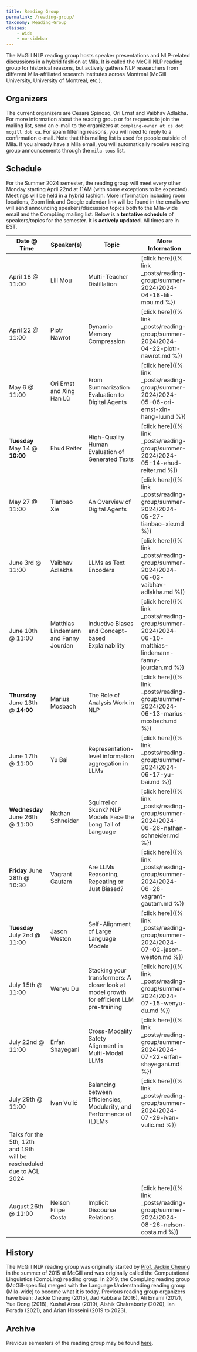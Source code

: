 ```yaml
---
title: Reading Group
permalink: /reading-group/
taxonomy: Reading-Group
classes:
    - wide
    - no-sidebar
---
```


The McGill NLP reading group hosts speaker presentations and NLP-related discussions in a hybrid fashion at Mila. It is called the McGill NLP reading group for historical reasons, but actively gathers NLP researchers from different Mila-affiliated research institutes across Montreal (McGill University, University of Montreal, etc.).

## Organizers

The current organizers are Cesare Spinoso, Ori Ernst and Vaibhav Adlakha. For more information about the reading group or for requests to join the mailing list, send an e-mail to the organizers at `compling-owner at cs dot mcgill dot ca`. For spam filtering reasons, you will need to reply to a confirmation e-mail. Note that this mailing list is used for people outside of Mila. If you already have a Mila email, you will automatically receive reading group announcements through the `mila-tous` list.


## Schedule

For the Summer 2024 semester, the reading group will meet every other Monday starting April 22nd at 11AM (with some exceptions to be expected). Meetings will be held in a hybrid fashion. More information including room locations, Zoom link and Google calendar link will be found in the emails we will send announcing speakers/discussion topics both to the Mila-wide email and the CompLing mailing list. Below is a **tentative schedule** of speakers/topics for the semester. It is **actively updated**. All times are in EST.

| **Date @ Time** | **Speaker(s)** | **Topic** | **More Information** |
|---|---|---|---|
| April 18 @ 11:00 | Lili Mou | Multi-Teacher Distillation | [click here]({% link _posts/reading-group/summer-2024/2024-04-18-lili-mou.md %}) |
| April 22 @ 11:00 | Piotr Nawrot | Dynamic Memory Compression | [click here]({% link _posts/reading-group/summer-2024/2024-04-22-piotr-nawrot.md %}) |
| May 6 @ 11:00  | Ori Ernst and Xing Han Lù | From Summarization Evaluation to Digital Agents | [click here]({% link _posts/reading-group/summer-2024/2024-05-06-ori-ernst-xin-hang-lu.md %}) |
| **Tuesday** May 14 @ **10:00**  | Ehud Reiter | High-Quality Human Evaluation of Generated Texts| [click here]({% link _posts/reading-group/summer-2024/2024-05-14-ehud-reiter.md %}) |
| May 27 @ 11:00 | Tianbao Xie | An Overview of Digital Agents | [click here]({% link _posts/reading-group/summer-2024/2024-05-27-tianbao-xie.md %}) |
| June 3rd @ 11:00 | Vaibhav Adlakha | LLMs as Text Encoders | [click here]({% link _posts/reading-group/summer-2024/2024-06-03-vaibhav-adlakha.md %}) | 
| June 10th @ 11:00 | Matthias Lindemann and Fanny Jourdan | Inductive Biases and Concept-based Explainability | [click here]({% link _posts/reading-group/summer-2024/2024-06-10-matthias-lindemann-fanny-jourdan.md %}) | 
| **Thursday** June 13th @ **14:00** | Marius Mosbach | The Role of Analysis Work in NLP | [click here]({% link _posts/reading-group/summer-2024/2024-06-13-marius-mosbach.md %}) | 
| June 17th @ 11:00 | Yu Bai | Representation-level information aggregation in LLMs | [click here]({% link _posts/reading-group/summer-2024/2024-06-17-yu-bai.md %}) | 
| **Wednesday** June 26th @ 11:00 | Nathan Schneider | Squirrel or Skunk? NLP Models Face the Long Tail of Language | [click here]({% link _posts/reading-group/summer-2024/2024-06-26-nathan-schneider.md %}) |
| **Friday** June 28th @ 10:30 | Vagrant Gautam | Are LLMs Reasoning, Repeating or Just Biased? | [click here]({% link _posts/reading-group/summer-2024/2024-06-28-vagrant-gautam.md %})
| **Tuesday** July 2nd @ 11:00 | Jason Weston | Self-Alignment of Large Language Models | [click here]({% link _posts/reading-group/summer-2024/2024-07-02-jason-weston.md %}) |
| July 15th @ 11:00 | Wenyu Du | Stacking your transformers: A closer look at model growth for efficient LLM pre-training | [click here]({% link _posts/reading-group/summer-2024/2024-07-15-wenyu-du.md %}) |
| July 22nd @ 11:00 | Erfan Shayegani | Cross-Modality Safety Alignment in Multi-Modal LLMs | [click here]({% link _posts/reading-group/summer-2024/2024-07-22-erfan-shayegani.md %}) | 
| July 29th @ 11:00 | Ivan Vulić | Balancing between Efficiencies, Modularity, and Performance of (L)LMs | [click here]({% link _posts/reading-group/summer-2024/2024-07-29-ivan-vulic.md %}) | 
| Talks for the 5th, 12th and 19th will be rescheduled due to ACL 2024 |
| August 26th @ 11:00 | Nelson Filipe Costa | Implicit Discourse Relations | [click here]({% link _posts/reading-group/summer-2024/2024-08-26-nelson-costa.md %}) | 

<!-- TODO: Modify your local environment so correctly replicate the github page env. -->

## History

The McGill NLP reading group was originally started by [Prof. Jackie Cheung](https://www.cs.mcgill.ca/~jcheung/) in the summer of 2015 at McGill and was originally called the Computational Linguistics (CompLing) reading group. In 2019, the CompLing reading group (McGill-specific) merged with the Language Understanding reading group (Mila-wide) to become what it is today. Previous reading group organizers have been: Jackie Cheung (2015), Jad Kabbara (2016), Ali Emami (2017), Yue Dong (2018), Kushal Arora (2019), Aishik Chakraborty (2020), Ian Porada (2021), and Arian Hosseini (2019 to 2023).


## Archive

Previous semesters of the reading group may be found [here](https://www.cs.mcgill.ca/~jcheung/meetings.html).

<!-- More history
**2015.** Jackie Cheung starts the CompLing reading group at McGill.
**2016.** Organizer: Jad Kabbara
**2017.** Organizer: Ali Emami
**2018.** Organizer: Yue Dong
**2019.** Kushal Arora (CompLing) and Arian Hosseini (LURG) merge the two reading groups together to create the McGill/Mila NLP reading group and act.
**2020.** Organizers: Aishik Chakraborty and Arian Hosseini.
**January 2021 to May 2022.** Organizers: Ian Porada and Arian Hosseini.
**May 2022 to May 2024.** Organizers: Vaibhav Adlakha and Arian Hosseini.
-->
